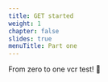 ```yaml
---
title: GET started
weight: 1
chapter: false
slides: true
menuTitle: Part one
---
```


From zero to one vcr test! :rocket: